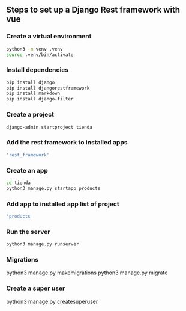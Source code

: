 ## Steps to set up a Django Rest framework with vue

### Create a virtual environment
```bash
python3 -m venv .venv
source .venv/bin/activate
```

### Install dependencies
```bash
pip install django
pip install djangorestframework
pip install markdown
pip install django-filter
```

### Create a project
```bash
django-admin startproject tienda
```

### Add the rest framework to installed apps
```bash
'rest_framework'
```

### Create an app
```bash
cd tienda
python3 manage.py startapp products
```

### Add app to installed app list of project
```bash
'products
```

### Run the server
```bash
python3 manage.py runserver
```

### Migrations
python3 manage.py makemigrations
python3 manage.py migrate

### Create a super user
python3 manage.py createsuperuser

